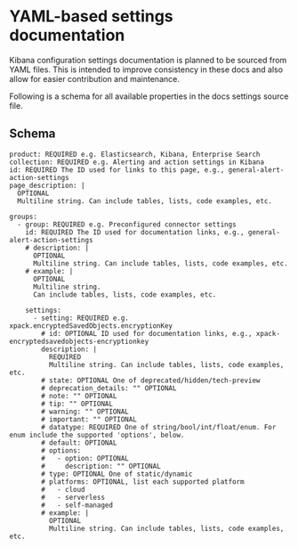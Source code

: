 # YAML-based settings documentation

Kibana configuration settings documentation is planned to be sourced from YAML files. This is intended to improve consistency in these docs and also allow for easier contribution and maintenance.

Following is a schema for all available properties in the docs settings source file.

## Schema

```
product: REQUIRED e.g. Elasticsearch, Kibana, Enterprise Search
collection: REQUIRED e.g. Alerting and action settings in Kibana
id: REQUIRED The ID used for links to this page, e.g., general-alert-action-settings
page_description: |
  OPTIONAL
  Multiline string. Can include tables, lists, code examples, etc.

groups:
  - group: REQUIRED e.g. Preconfigured connector settings
    id: REQUIRED The ID used for documentation links, e.g., general-alert-action-settings
    # description: |
      OPTIONAL
      Multiline string. Can include tables, lists, code examples, etc.
    # example: |
      OPTIONAL
      Multiline string.
      Can include tables, lists, code examples, etc.      

    settings:
      - setting: REQUIRED e.g. xpack.encryptedSavedObjects.encryptionKey
        # id: OPTIONAL ID used for documentation links, e.g., xpack-encryptedsavedobjects-encryptionkey
        description: |
          REQUIRED
          Multiline string. Can include tables, lists, code examples, etc.
        # state: OPTIONAL One of deprecated/hidden/tech-preview
        # deprecation_details: "" OPTIONAL
        # note: "" OPTIONAL
        # tip: "" OPTIONAL
        # warning: "" OPTIONAL
        # important: "" OPTIONAL
        # datatype: REQUIRED One of string/bool/int/float/enum. For enum include the supported 'options', below.
        # default: OPTIONAL
        # options:
        #   - option: OPTIONAL
        #     description: "" OPTIONAL
        # type: OPTIONAL One of static/dynamic
        # platforms: OPTIONAL, list each supported platform
        #   - cloud
        #   - serverless
        #   - self-managed
        # example: |
          OPTIONAL
          Multiline string. Can include tables, lists, code examples, etc.
```
